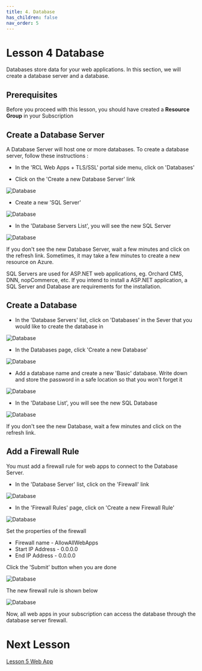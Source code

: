 ```yaml
---
title: 4. Database
has_children: false
nav_order: 5
---
```


# Lesson 4 Database

Databases store data for your web applications. In this section, we will create a database server and a database.

## Prerequisites

Before you proceed with this lesson, you should have created a **Resource Group** in your Subscription

## Create a Database Server

A Database Server will host one or more databases. To create a database server, follow these instructions :

- In the 'RCL Web Apps + TLS/SSL' portal side menu, click on 'Databases'

- Click on the 'Create a new Database Server' link

![Database](images/database-open.PNG)

- Create a new 'SQL Server' 

![Database](images/database-create.PNG)

- In the 'Database Servers List', you will see the new SQL Server

![Database](images/database-list.PNG)

If you don't see the new Database Server, wait a few minutes and click on the refresh link. Sometimes, it may take a few minutes to create a new resource on Azure.

SQL Servers are used for ASP.NET web applications, eg. Orchard CMS, DNN, nopCommerce, etc. If you intend to install a ASP.NET application, a SQL Server and Database are requirements for the installation.

## Create a Database

- In the 'Database Servers' list, click on 'Databases' in the Sever that you would like to create the database in

![Database](images/database-database-create.PNG)

- In the Databases page, click 'Create a new Database'

![Database](images/database-database-create2.PNG)

- Add a database name and create a new 'Basic' database. Write down and store the password in a safe location so that you won't forget it

![Database](images/database-database-create3.PNG)

- In the 'Database List', you will see the new SQL Database

![Database](images/database-database-list.PNG)

If you don't see the new Database, wait a few minutes and click on the refresh link. 

## Add a Firewall Rule

You must add a firewall rule for web apps to connect to the Database Server.

- In the 'Database Server' list, click on the 'Firewall' link

![Database](images/database-firewall-open.PNG)

- In the 'Firewall Rules' page, click on 'Create a new Firewall Rule'

![Database](images/database-firewall-create.PNG)

Set the properties of the firewall

- Firewall name - AllowAllWebApps
- Start IP Address - 0.0.0.0
- End IP Address - 0.0.0.0

Click the 'Submit' button when you are done

![Database](images/database-firewall-create2.PNG)

The new firewall rule is shown below

![Database](images/database-firewall-created.PNG)

Now, all web apps in your subscription can access the database through the database server firewall.

# Next Lesson

[Lesson 5 Web App](https://rcl-cloud-apps.github.io/cloud101/5-webapp.html)
